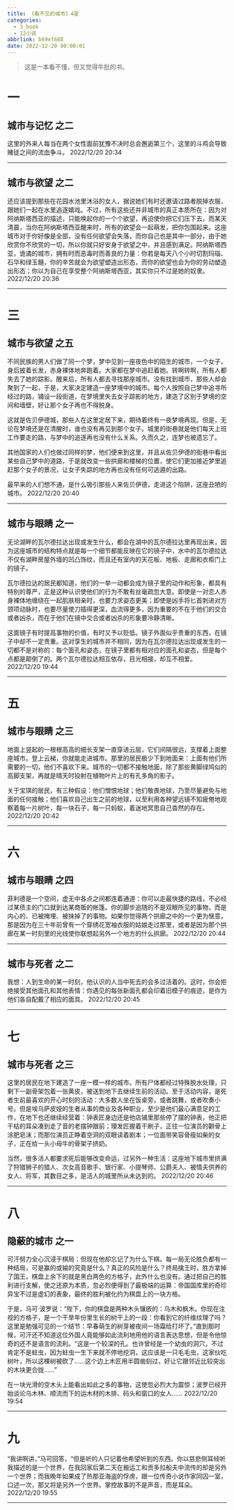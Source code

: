 ```yaml
---
title: 《看不见的城市》4星
categories:
  - 3_book
  - 12小说
abbrlink: b69ef688
date: 2022-12-20 00:00:01
---
```


> 这是一本看不懂，但又觉得牛批的书。

# 一

## 城市与记忆 之二

这里的外来人每当在两个女性面前犹豫不决时总会邂逅第三个，这里的斗鸡会导致赌徒之间的流血争斗。
2022/12/20 20:34

--------------------

## 城市与欲望 之二

还应该提到那些在花园水池里沐浴的女人，据说她们有时还邀请过路者脱掉衣服，跟她们一起在水里追逐嬉戏。不过，所有这些还并非城市的真正本质所在：因为对阿纳斯塔西亚的描述，只能唤起你的一个个欲望，再迫使你把它们压下去，而某天清晨，当你在阿纳斯塔西亚醒来时，所有的欲望会一起萌发，把你包围起来。这座城市对于你好像是全部，没有任何欲望会失落，而你自己也是其中一部分，由于她欣赏你不欣赏的一切，所以你就只好安身于欲望之中，并且感到满足。阿纳斯塔西亚，诡谲的城市，拥有时而恶毒时而善良的力量：你若是每天八个小时切割玛瑙、石华和绿玉髓，你的辛苦就会为欲望塑造出形态，而你的欲望也会为你的劳动塑造出形态；你以为自己在享受整个阿纳斯塔西亚，其实你只不过是她的奴隶。
2022/12/20 20:36

--------------------

# 三

## 城市与欲望 之五

不同民族的男人们做了同一个梦，梦中见到一座夜色中的陌生的城市，一个女子，身后披着长发，赤身裸体地奔跑着。大家都在梦中追赶着她。转啊转啊，所有人都失去了她的踪影。醒来后，所有人都去寻找那座城市。没有找到城市，那些人却会聚到了一起，于是，大家决定建造一座梦境中的城市。每个人按照自己梦中追寻所经过的路，铺设一段街道，在梦境里失去女子踪影的地方，建造了区别于梦境的空间和墙壁，好让那个女子再也不得脱身。

这就是佐贝伊德城，那些人在这里定居下来，期待着终有一夜梦境再现。但是，无论在梦境还是在清醒时，谁也没有再见到那个女子。城里的街巷就是他们每天上班工作要走的路，与梦中的追逐再也没有什么关系。久而久之，连梦也被遗忘了。

其他国家的人们也做过同样的梦，他们便来到这里，并且从佐贝伊德的街巷中看出某些自己梦中的道路，于是就改变一些拱廊和楼梯的位置，使它们更加接近梦里追赶那个女子的景况，让女子失踪的地方再也没有任何可逃遁的出路。

最早来的人们想不通，是什么吸引那些人来佐贝伊德，走进这个陷阱，这座丑陋的城市。
2022/12/20 20:40

--------------------

## 城市与眼睛 之一

无论湖畔的瓦尔德拉达出现或发生什么，都会在湖中的瓦尔德拉达里再现出来，因为这座城市的结构特点就是每一个细节都能反映在它的镜子中，水中的瓦尔德拉达不仅有湖畔房屋外墙的凹凸饰纹，而且还有室内的天花板、地板、走廊和衣柜门上的镜子。

瓦尔德拉达的居民都知道，他们的一举一动都会成为镜子里的动作和形象，都具有特别的尊严，正是这种认识使他们的行为不敢有丝毫疏忽大意。即使是一对恋人赤身裸体地缠绕在一起肌肤相亲时，也要力求姿态更美；即使是凶手将匕首刺进对方颈项动脉时，也要尽量使刀插得更深，血流得更多，因为重要的不在于他们的交合或者凶杀，而在于他们在镜中交合或者凶杀的形象要冷静清晰。

这面镜子有时提高事物的价值，有时又予以贬低。镜子外面似乎贵重的东西，在镜子中却不一定贵重。这对孪生的城市并不相同，因为在瓦尔德拉达出现或发生的一切都不是对称的：每个面孔和姿态，在镜子里都有相对应的面孔和姿态，但是每个点都是颠倒了的。两个瓦尔德拉达相互依存，目光相接，却互不相爱。
2022/12/20 19:44

--------------------

# 五

## 城市与眼睛 之三

地面上竖起的一根根高高的细长支架一直穿进云层，它们间隔很远，支撑着上面整座城市。登上云梯，你就能走进城市。那里的居民极少下到地面来：上面有他们所需要的一切，他们不喜欢下来。城市的一切都不接触地面，除了那些黄脚绿鸠似的高脚支架，再就是晴天时投射在植物叶片上的有孔多角的影子。

关于宝琪的居民，有三种假设：他们憎恨地球；他们敬畏地球，乃至尽量避免与地面的任何接触；他们喜欢自己出生之前的地球，以至利用各种望远镜不知疲倦地观察着每一片树叶，每一块石子，每一只蚂蚁，着迷地冥思自己杳然的存在。
2022/12/20 20:42

--------------------

# 六

## 城市与眼睛 之四

菲利德是一个空间，虚无中各点之间都连着通道：你可以走最快捷的路线，不必经过某债主的门口就到达某商贩的帐篷。你的脚步追随的不是双眼所见的事物，而是内心的、已被掩埋、被抹掉了的事物。如果你觉得两个拱廊之中的一个更为惬意，那是因为在三十年前曾有一个穿绣花宽袖衣服的姑娘走过那里，或者是因为那个拱廊在某一时刻里的光线使你联想起另外一个地方的什么拱廊。
2022/12/20 20:44

--------------------

## 城市与死者 之二

我想：人到生命的某一时刻，他认识的人当中死去的会多过活着的。这时，你会拒绝接受其他面孔和其他表情：你遇见的每张新面孔都会印着旧模子的痕迹，是你为他们各自配戴了相应的面具。
2022/12/20 20:45

--------------------

# 七

## 城市与死者 之三

这里的居民在地下建造了一座一模一样的城市。所有尸体都经过特殊脱水处理，只剩下一副骨架包着一张黄皮，被送到地下去继续生前的活动。至于活动内容，是死者生前最喜欢的开心时刻的活动：大多数人坐在饭桌旁，或者跳舞，或者吹奏小号。但是埃乌萨皮娅的生者从事的商业及各种职业，至少是他们最心满意足的工作，在地下也还继续经营着：钟表匠身边还是他店铺里那些停了摆的钟表，他正把干枯的耳朵凑到走了音的老摆钟跟前；理发匠握着干刷子，正往一位演员的颧骨上涂肥皂沫；而那位演员正睁着空洞的双眼读着剧本；一位面带笑容骨瘦如柴的女子，正在给一头小母牛的骨架子挤奶。

当然，很多活人都要求死后能够改变命运，过另外一种生活：这座地下城市里挤满了狩猎狮子的猎人、次女高音歌手、银行家、小提琴师、公爵夫人、被情夫供养的女人、将军，其数目之多，是活人的城里所从未达到的。
2022/12/20 20:46

--------------------

# 八

## 隐蔽的城市 之一

可汗努力全心沉浸于棋局：但现在他却忘记了为什么下棋。每一局无论胜负都有一种结局，可是赢的或输的究竟是什么？真正的风险是什么？终局擒王时，胜方拿掉了国王，棋盘上余下的就是黑白两色的方格子，此外什么也没有。通过把自己的胜利进行支解，使之还原为本质，忽必烈便得到了最极端的运算：帝国国库里的奇珍异宝不过是虚幻的表象，最终的胜利被化约为棋盘上的一块方格。

于是，马可·波罗说：“陛下，你的棋盘是两种木头镶嵌的：乌木和枫木。你现在注视的方格子，是一个干旱年份里生长的树干上的一段：你看到它的纤维纹理了吗？这里是勉强可见的一个结节：早春萌生的树芽被夜间一场霜给打坏了。”直到那时候，可汗还不知道这位外国人竟能够如此流利地用他的语言表达思想，但是令他惊奇的还不是语言的流利。“这是一个较深的孔。也许曾经是一个幼虫的洞穴，不过肯定不是蛀虫，因为蛀虫一生下来就不停地挖洞，这应该是一只毛毛虫，这家伙吃树叶，所以这棵树被砍了……这个边上木匠用半圆凿刻过，好让它跟邻近比较突出的木块更合拢……”

在一块光滑的空木头上能看出如此之多的事物，这使忽必烈大为震惊；波罗已经开始谈论乌木林、顺流而下的运木材的木排、码头和窗口的女人……
2022/12/20 19:54

--------------------

# 九

“我讲啊讲，”马可回答，“但是听的人只记着他希望听到的东西。你以慈悲侧耳倾听我描述的是一个世界，在我回家后第二天在搬运工和贡多拉船夫中流传的却是另外一个世界；而我晚年如果成了热那亚海盗的俘虏，跟一位传奇小说作家同囚一室，口述一次，那又将是另外一个世界。掌控故事的不是声音，而是耳朵。
2022/12/20 19:55

--------------------